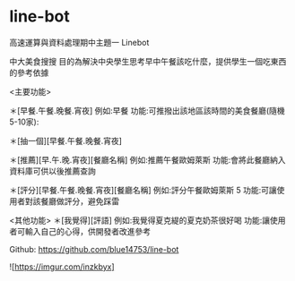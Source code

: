 # line-bot
高速運算與資料處理期中主題一 Linebot

中大美食搜搜
目的為解決中央學生思考早中午餐該吃什麼，提供學生一個吃東西的參考依據

<主要功能>

＊[早餐.午餐.晚餐.宵夜]
例如:早餐
功能:可推撥出該地區該時間的美食餐廳(隨機5-10家):

＊[抽一個][早餐.午餐.晚餐.宵夜]

＊[推薦][早.午.晚.宵夜][餐廳名稱]
例如:推薦午餐歐姆萊斯
功能:會將此餐廳納入資料庫可供以後推薦查詢

＊[評分][早餐.午餐.晚餐.宵夜][餐廳名稱]
例如:評分午餐歐姆萊斯 5
功能:可讓使用者對該餐廳做評分，避免踩雷

<其他功能>
＊[我覺得][評語]
例如:我覺得夏克緹的夏克奶茶很好喝
功能:讓使用者可輸入自己的心得，供開發者改進參考

Github:  https://github.com/blue14753/line-bot

![https://imgur.com/inzkbyx]
